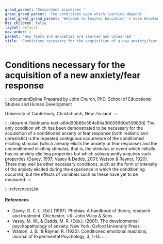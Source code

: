 ```yaml
---
grand_parent: 'Respondent processes '
great_grand_parent: 'The conditions upon which learning depends '
great_great_grand_parent: 'Welcome to Teacher Education''s Core Knowledge and Skills.'
has_children: false
layout: default
nav_order: 1
parent: 'How fears and anxieties are learned and unlearned '
title: 'Conditions necessary for the acquisition of a new anxiety/fear response '
---
```

# Conditions necessary for the acquisition of a new anxiety/fear response 


::: documentByline
Prepared by John Church, PhD, School of Educational Studies and Human
Development

University of Canterbury, Christchurch, New Zealand.
:::

::: {#parent-fieldname-text-a64d90b68c564e84a30009660e50983d}
The only condition which has been demonstrated to be necessary for the
acquisition of a conditioned anxiety or fear response (both realistic
and unrealistic) is the repeated contiguous occurrence of the
conditioned eliciting stimulus (which already elicits the anxiety or
fear response) and the unconditioned eliciting stimulus, that is, the
stimulus or event which initially has no anxiety eliciting properties
but which subsequently acquires such properties (Davey, 1997; Vasey &
Dadds, 2001; Watson & Rayner, 1920). There may well be other necessary
conditions, such as the form or intensity of the anxiety elicited during
the experience in which the conditioning occurred, but the effects of
variables such as these have yet to be measured.
:::

::: referencesList
#### References

-   Davey, G. C. L. (Ed.) (1997). Phobias: A handbook of theory,
    research and treatment. Chichester, UK: John Wiley & Sons.
-   Vasey, M. W., & Dadds, M. R. (Eds.). (2001). The developmental
    psychopathology of anxiety. New York: Oxford University Press.
-   Watson, J. B., & Rayner, R. (1920). Conditioned emotional reactions,
    Journal of Experimental Psychology, 3, 1-14.
:::
